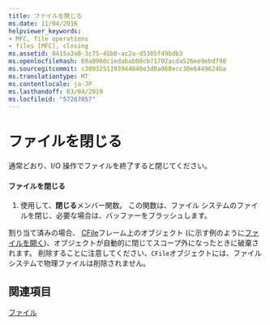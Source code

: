 ```yaml
---
title: ファイルを閉じる
ms.date: 11/04/2016
helpviewer_keywords:
- MFC, file operations
- files [MFC], closing
ms.assetid: 8415a3a8-3c75-45b0-ac2a-d5385f49bdb3
ms.openlocfilehash: 69a0960c1edabab00cb71702acda526ee9ebd798
ms.sourcegitcommit: c3093251193944840e3d0a068ecc30e6449624ba
ms.translationtype: MT
ms.contentlocale: ja-JP
ms.lasthandoff: 03/04/2019
ms.locfileid: "57267057"
---
```

# <a name="closing-files"></a>ファイルを閉じる

通常どおり、I/O 操作でファイルを終了すると閉じてください。

#### <a name="to-close-a-file"></a>ファイルを閉じる

1. 使用して、**閉じる**メンバー関数。 この関数は、ファイル システムのファイルを閉じ、必要な場合は、バッファーをフラッシュします。

割り当て済みの場合、 [CFile](../mfc/reference/cfile-class.md)フレーム上のオブジェクト (に示す例のように[ファイルを開く](../mfc/opening-files.md))、オブジェクトが自動的に閉じてスコープ外になったときに破棄されます。 削除することに注意してください、`CFile`オブジェクトには、ファイル システムで物理ファイルは削除されません。

## <a name="see-also"></a>関連項目

[ファイル](../mfc/files-in-mfc.md)

